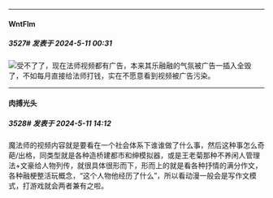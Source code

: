 ﻿
*****

####  WntFlm  
##### 3527#       发表于 2024-5-11 00:31

<img src="https://static.saraba1st.com/image/smiley/face2017/001.png" referrerpolicy="no-referrer">受不了了，现在法师视频都有广告，本来其乐融融的气氛被广告一插入全毁了，不如每月直接给法师打钱，实在不愿意看到视频被广告污染。


*****

####  肉搏光头  
##### 3528#       发表于 2024-5-11 14:12

魔法师的视频内容就是要看在一个社会体系下谁谁做了什么事，然后这种事怎么奇葩/出格，同类型就是各种造桥建都市和绅模拟器，或是王老菊那种不养闲人管理法+文豪给人物列传，就很具体很形而下，形而上的就是看各种抒情的满分作文，各种融梗整活玩概念，“这个人物他经历了什么”，所以看动漫一般会是写作文模式，打游戏就会两者兼有之啦。

